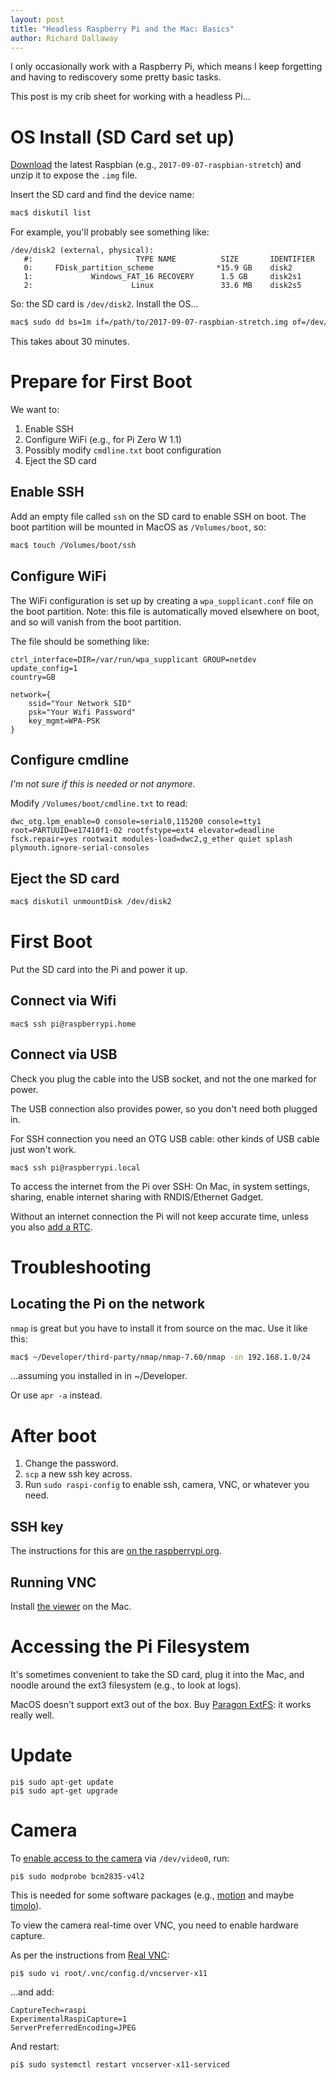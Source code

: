 ```yaml
---
layout: post
title: "Headless Raspberry Pi and the Mac: Basics"
author: Richard Dallaway
---
```


I only occasionally work with a Raspberry Pi,
which means I keep forgetting and having to rediscovery some pretty basic tasks.

This post is my crib sheet for working with a headless Pi...

<!-- break -->

# OS Install (SD Card set up)

[Download] the latest Raspbian (e.g., `2017-09-07-raspbian-stretch`) and unzip it to expose the `.img` file.

Insert the SD card and find the device name:

```bash
mac$ diskutil list
```

For example, you'll probably see something like:

```
/dev/disk2 (external, physical):
   #:                       TYPE NAME          SIZE       IDENTIFIER
   0:     FDisk_partition_scheme              *15.9 GB    disk2
   1:             Windows_FAT_16 RECOVERY      1.5 GB     disk2s1
   2:                      Linux               33.6 MB    disk2s5
```

So: the SD card is `/dev/disk2`. Install the OS...

```bash
mac$ sudo dd bs=1m if=/path/to/2017-09-07-raspbian-stretch.img of=/dev/disk2
```

This takes about 30 minutes.

# Prepare for First Boot

We want to:

1. Enable SSH
2. Configure WiFi (e.g., for Pi Zero W 1.1)
3. Possibly modify `cmdline.txt` boot configuration
4. Eject the SD card

## Enable SSH

Add an empty file called `ssh` on the SD card to enable SSH on boot. 
The boot partition will be mounted in MacOS as `/Volumes/boot`, so:

```bash
mac$ touch /Volumes/boot/ssh
```

## Configure WiFi

The WiFi configuration is set up by creating a `wpa_supplicant.conf` file on the boot partition.
Note: this file is automatically moved elsewhere on boot, and so will vanish from the boot partition.

The file should be something like:

```
ctrl_interface=DIR=/var/run/wpa_supplicant GROUP=netdev
update_config=1
country=GB

network={
    ssid="Your Network SID"
    psk="Your Wifi Password"
    key_mgmt=WPA-PSK
}
```

## Configure cmdline

_I'm not sure if this is needed or not anymore._

Modify `/Volumes/boot/cmdline.txt` to read:

```
dwc_otg.lpm_enable=0 console=serial0,115200 console=tty1 root=PARTUUID=e17410f1-02 rootfstype=ext4 elevator=deadline fsck.repair=yes rootwait modules-load=dwc2,g_ether quiet splash plymouth.ignore-serial-consoles
```

## Eject the SD card

``` bash
mac$ diskutil unmountDisk /dev/disk2
```

# First Boot

Put the SD card into the Pi and power it up.

## Connect via Wifi

```
mac$ ssh pi@raspberrypi.home
```

## Connect via USB

Check you plug the cable into the USB socket, and not the one marked for power.

The USB connection also provides power, so you don't need both plugged in.

For SSH connection you need an OTG USB cable: other kinds of USB cable just won't work.

```
mac$ ssh pi@raspberrypi.local
```

To access the internet from the Pi over SSH:
On Mac, in system settings, sharing, enable internet sharing with RNDIS/Ethernet Gadget.

Without an internet connection the Pi will not keep accurate time,
unless you also [add a RTC](https://raspberrypi.stackexchange.com/questions/4370/where-does-the-raspberry-pi-get-the-time-from#4372).


# Troubleshooting

## Locating the Pi on the network

`nmap` is great but you have to install it from source on the mac. Use it like this:

```bash
mac$ ~/Developer/third-party/nmap/nmap-7.60/nmap -sn 192.168.1.0/24
```


...assuming you installed in in ~/Developer.

Or use `apr -a` instead.

# After boot

1. Change the password.
2. `scp` a new ssh key across.
3. Run `sudo raspi-config` to enable ssh, camera, VNC, or whatever you need.

## SSH key

The instructions for this are [on the raspberrypi.org](https://www.raspberrypi.org/documentation/remote-access/ssh/passwordless.md).

## Running VNC

Install [the viewer](https://www.realvnc.com/en/connect/download/viewer/) on the Mac.


# Accessing the Pi Filesystem

It's sometimes convenient to take the SD card,
plug it into the Mac, and noodle around the ext3 filesystem (e.g., to look at logs).

MacOS doesn't support ext3 out of the box.
Buy [Paragon ExtFS](https://backstage.paragon-software.com/home/extfs-mac/): it works really well.

[Download]: https://www.raspberrypi.org/downloads/raspbian/

# Update

```
pi$ sudo apt-get update
pi$ sudo apt-get upgrade
```

# Camera

To [enable access to the camera](https://raspberrypi.stackexchange.com/questions/10480/raspi-camera-board-and-motion#26386) via `/dev/video0`, run:

```
pi$ sudo modprobe bcm2835-v4l2
```

This is needed for some software packages (e.g., [motion](https://motion-project.github.io/) and maybe [timolo](https://github.com/pageauc/pi-timolo)).

To view the camera real-time over VNC,
you need to enable hardware capture.

As per the instructions from [Real VNC](https://support.realvnc.com/Knowledgebase/Article/View/541/0/how-do-i-enable-the-experimental-direct-capture-feature-from-the-command-line):

```
pi$ sudo vi root/.vnc/config.d/vncserver-x11
```

...and add:

```
CaptureTech=raspi
ExperimentalRaspiCapture=1
ServerPreferredEncoding=JPEG
```

And restart:

```
pi$ sudo systemctl restart vncserver-x11-serviced
```




